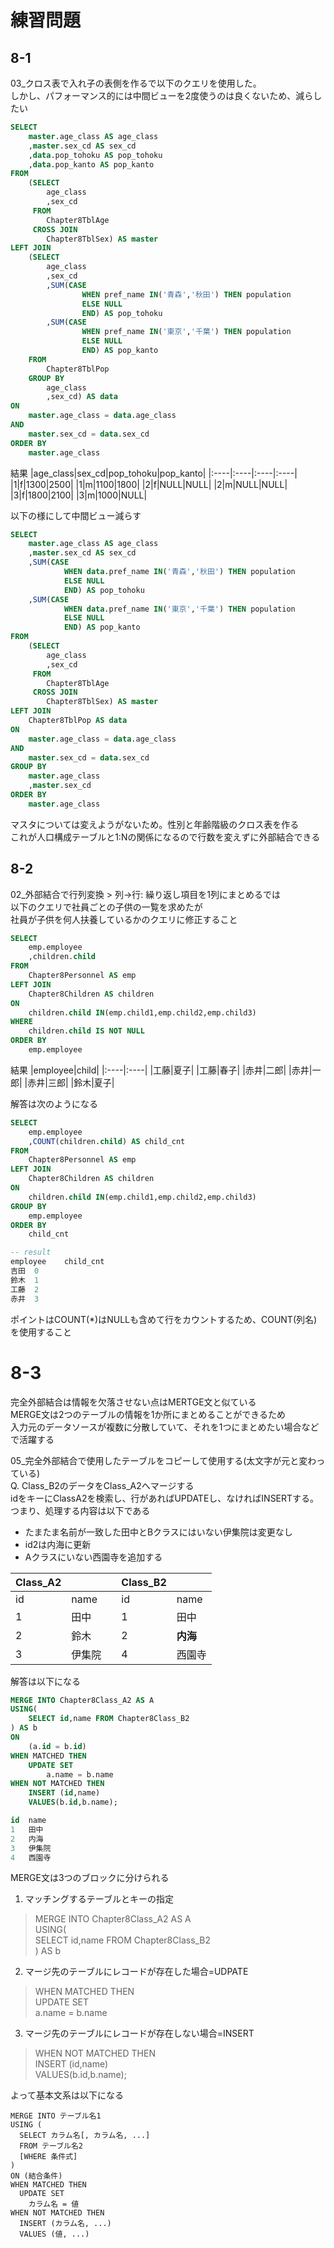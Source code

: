 # 練習問題
## 8-1
03_クロス表で入れ子の表側を作るで以下のクエリを使用した。  
しかし、パフォーマンス的には中間ビューを2度使うのは良くないため、減らしたい
``` sql
SELECT
	master.age_class AS age_class
	,master.sex_cd AS sex_cd
	,data.pop_tohoku AS pop_tohoku
	,data.pop_kanto AS pop_kanto
FROM
	(SELECT
		age_class
		,sex_cd
	 FROM
		Chapter8TblAge
	 CROSS JOIN
		Chapter8TblSex) AS master
LEFT JOIN
	(SELECT
		age_class
		,sex_cd
		,SUM(CASE
				WHEN pref_name IN('青森','秋田') THEN population
				ELSE NULL
				END) AS pop_tohoku
		,SUM(CASE
				WHEN pref_name IN('東京','千葉') THEN population
				ELSE NULL
				END) AS pop_kanto
	FROM
		Chapter8TblPop
	GROUP BY
		age_class
		,sex_cd) AS data
ON
	master.age_class = data.age_class
AND
	master.sex_cd = data.sex_cd
ORDER BY
	master.age_class
```
結果
|age_class|sex_cd|pop_tohoku|pop_kanto|
|:----|:----|:----|:----|
|1|f|1300|2500|
|1|m|1100|1800|
|2|f|NULL|NULL|
|2|m|NULL|NULL|
|3|f|1800|2100|
|3|m|1000|NULL|

以下の様にして中間ビュー減らす
``` sql
SELECT
	master.age_class AS age_class
	,master.sex_cd AS sex_cd
	,SUM(CASE
			WHEN data.pref_name IN('青森','秋田') THEN population
			ELSE NULL
			END) AS pop_tohoku
	,SUM(CASE
			WHEN data.pref_name IN('東京','千葉') THEN population
			ELSE NULL
			END) AS pop_kanto
FROM
	(SELECT
		age_class
		,sex_cd
	 FROM
		Chapter8TblAge
	 CROSS JOIN
		Chapter8TblSex) AS master
LEFT JOIN
	Chapter8TblPop AS data
ON
	master.age_class = data.age_class
AND
	master.sex_cd = data.sex_cd
GROUP BY
	master.age_class
	,master.sex_cd
ORDER BY
	master.age_class
```
マスタについては変えようがないため。性別と年齢階級のクロス表を作る  
これが人口構成テーブルと1:Nの関係になるので行数を変えずに外部結合できる

## 8-2
02_外部結合で行列変換 > 列→行: 繰り返し項目を1列にまとめるでは  
以下のクエリで社員ごとの子供の一覧を求めたが  
社員が子供を何人扶養しているかのクエリに修正すること
``` sql
SELECT
	emp.employee
	,children.child
FROM
	Chapter8Personnel AS emp
LEFT JOIN
	Chapter8Children AS children
ON
	children.child IN(emp.child1,emp.child2,emp.child3)
WHERE
	children.child IS NOT NULL
ORDER BY
	emp.employee
```
結果
|employee|child|
|:----|:----|
|工藤|夏子|
|工藤|春子|
|赤井|二郎|
|赤井|一郎|
|赤井|三郎|
|鈴木|夏子|

解答は次のようになる
``` sql
SELECT
	emp.employee
	,COUNT(children.child) AS child_cnt
FROM
	Chapter8Personnel AS emp
LEFT JOIN
	Chapter8Children AS children
ON
	children.child IN(emp.child1,emp.child2,emp.child3)
GROUP BY
	emp.employee
ORDER BY
	child_cnt

-- result
employee	child_cnt
吉田	0
鈴木	1
工藤	2
赤井	3
```
ポイントはCOUNT(*)はNULLも含めて行をカウントするため、COUNT(列名)を使用すること

# 8-3
完全外部結合は情報を欠落させない点はMERTGE文と似ている  
MERGE文は2つのテーブルの情報を1か所にまとめることができるため  
入力元のデータソースが複数に分散していて、それを1つにまとめたい場合などで活躍する  

05_完全外部結合で使用したテーブルをコピーして使用する(太文字が元と変わっている)  
Q. Class_B2のデータをClass_A2へマージする  
idをキーにClassA2を検索し、行があればUPDATEし、なければINSERTする。  
つまり、処理する内容は以下である
- たまたま名前が一致した田中とBクラスにはいない伊集院は変更なし
- id2は内海に更新
- Aクラスにいない西園寺を追加する

| Class_A2 |       |   | Class_B2 |       |
|--------|--------|---|--------|--------|
| id     | name   |   | id     | name   |
| 1      | 田中   |   | 1      | 田中   |
| 2      | 鈴木   |   | 2      | **内海**   |
| 3      | 伊集院 |   | 4      | 西園寺 |

解答は以下になる  
``` sql
MERGE INTO Chapter8Class_A2 AS A
USING(
	SELECT id,name FROM Chapter8Class_B2
) AS b
ON
	(a.id = b.id)
WHEN MATCHED THEN
	UPDATE SET
		a.name = b.name
WHEN NOT MATCHED THEN
	INSERT (id,name)
	VALUES(b.id,b.name);

id	name
1	田中
2	内海
3	伊集院
4	西園寺
```
MERGE文は3つのブロックに分けられる  
1. マッチングするテーブルとキーの指定
> MERGE INTO Chapter8Class_A2 AS A  
> USING(  
>	SELECT id,name FROM Chapter8Class_B2  
> ) AS b
2. マージ先のテーブルにレコードが存在した場合=UDPATE
> WHEN MATCHED THEN  
	UPDATE SET  
		a.name = b.name
3. マージ先のテーブルにレコードが存在しない場合=INSERT
> WHEN NOT MATCHED THEN  
>	INSERT (id,name)  
>	VALUES(b.id,b.name);

よって基本文系は以下になる
```
MERGE INTO テーブル名1
USING (
  SELECT カラム名[, カラム名, ...]
  FROM テーブル名2
  [WHERE 条件式]
) 
ON (結合条件)
WHEN MATCHED THEN
  UPDATE SET
    カラム名 = 値
WHEN NOT MATCHED THEN
  INSERT (カラム名, ...)
  VALUES (値, ...)
```
